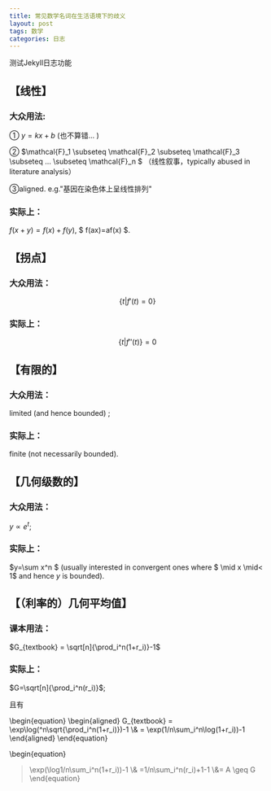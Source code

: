 ```yaml
---
title: 常见数学名词在生活语境下的歧义
layout: post
tags: 数学
categories: 日志
---
```


测试Jekyll日志功能

## 【线性】

### 大众用法:

① $y=kx+b$
(也不算错… )

② $\mathcal{F}_1 \subseteq \mathcal{F}_2 \subseteq \mathcal{F}_3 \subseteq ... \subseteq \mathcal{F}_n $ （线性叙事，typically abused in literature analysis）

③aligned. e.g."基因在染色体上呈线性排列"

### 实际上：

$f(x+y)=f(x)+f(y)$,
$ f(ax)=af(x) $.

## 【拐点】

### 大众用法：

$$\{t|f'(t)=0\}$$

### 实际上：

$$\{t|f''(t)\}=0$$

## 【有限的】

###  大众用法：

limited (and hence bounded) ;

###   实际上：

finite (not necessarily bounded). 

## 【几何级数的】

###   大众用法：

$y∝e^t$; 

###  实际上：

$y=\sum x^n $ (usually interested in convergent ones where $ \mid x \mid< 1$ and hence $y$ is bounded).

## 【（利率的）几何平均值】

###   课本用法：

$G_{textbook} = \sqrt[n]{\prod_i^n(1+r_i)}-1$

###  实际上：

$G=\sqrt[n]{\prod_i^n(r_i)}$; 

且有 

\begin{equation} 
\begin{aligned}
G_{textbook} = \exp\log(^n\sqrt{\prod_i^n(1+r_i)})-1 
\\& = \exp(1/n\sum_i^n\log(1+r_i))-1 
\end{aligned}
\end{equation}

\begin{equation} 
>\exp(\log1/n\sum_i^n(1+r_i))-1 
\\& =1/n\sum_i^n(r_i)+1-1
\\&= A \geq G
\end{equation}
 
